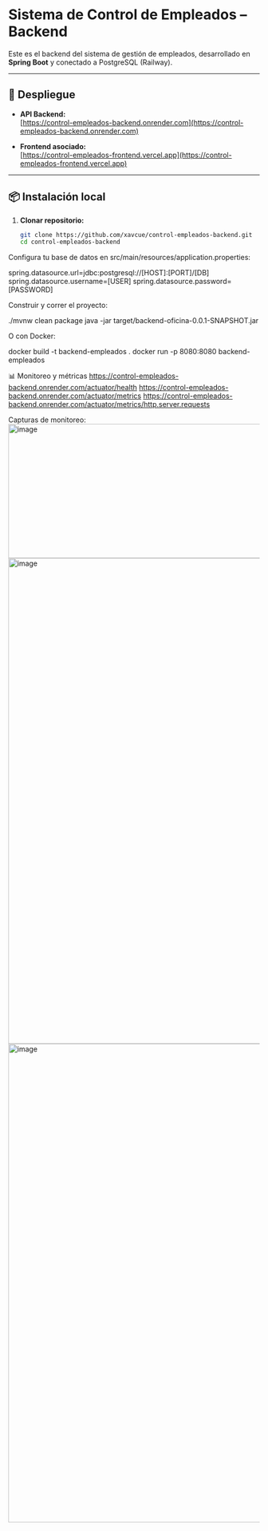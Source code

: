 # Sistema de Control de Empleados – Backend

Este es el backend del sistema de gestión de empleados, desarrollado en **Spring Boot** y conectado a PostgreSQL (Railway).

---

## 🚀 Despliegue

- **API Backend:**  
  [https://control-empleados-backend.onrender.com](https://control-empleados-backend.onrender.com)

- **Frontend asociado:**  
  [https://control-empleados-frontend.vercel.app](https://control-empleados-frontend.vercel.app)

---

## 📦 Instalación local

1. **Clonar repositorio:**
   ```sh
   git clone https://github.com/xavcue/control-empleados-backend.git
   cd control-empleados-backend
Configura tu base de datos en src/main/resources/application.properties:

spring.datasource.url=jdbc:postgresql://[HOST]:[PORT]/[DB]
spring.datasource.username=[USER]
spring.datasource.password=[PASSWORD]

Construir y correr el proyecto:

./mvnw clean package
java -jar target/backend-oficina-0.0.1-SNAPSHOT.jar

O con Docker:

docker build -t backend-empleados .
docker run -p 8080:8080 backend-empleados

📊 Monitoreo y métricas
https://control-empleados-backend.onrender.com/actuator/health
https://control-empleados-backend.onrender.com/actuator/metrics
https://control-empleados-backend.onrender.com/actuator/metrics/http.server.requests

Capturas de monitoreo:
<img width="796" height="269" alt="image" src="https://github.com/user-attachments/assets/f69928f2-96d7-48b0-af26-449d86e6dcd9" />
<img width="1304" height="974" alt="image" src="https://github.com/user-attachments/assets/08706ddc-7444-4a4e-b465-30a22a685ff9" />
<img width="843" height="960" alt="image" src="https://github.com/user-attachments/assets/f0eb996d-d19f-4498-92cf-32da87704455" />
